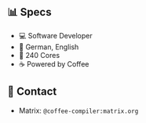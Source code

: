 ## 📊 Specs
- 💻 Software Developer
- 💬 German, English
-  🧠 240 Cores
-  ☕ Powered by Coffee

## 📨 Contact

- Matrix: `@coffee-compiler:matrix.org`
